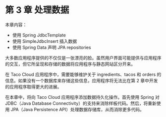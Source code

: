 # 第 3  章 处理数据

本章内容：

- 使用 Spring JdbcTemplate
- 使用 SimpleJdbcInsert 插入数据
- 使用 Spring Data 声明 JPA repositories

大多数应用程序提供的不仅仅是一张漂亮的脸。虽然用户界面可能提供与应用程序的交互，但它所呈现和存储的数据将应用程序与静态网站区分开来。

在 Taco Cloud 应用程序中，需要能够维护关于 ingredients、tacos 和 orders 的信息。如果没有一个数据库来存储这些信息，应用程序将无法比在第 2 章中开发的应用程序取得更大的进展。

在本章中，将向 Taco Cloud 应用程序添加数据持久化操作。首先使用 Spring 对 JDBC（Java Database Connectivity）的支持来消除样板代码。然后，将重新使用 JPA（Java Persistence API）处理数据存储库，从而消除更多代码。